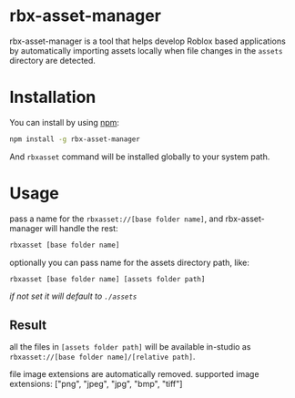 # rbx-asset-manager

rbx-asset-manager is a tool that helps develop Roblox based applications by automatically importing assets locally when file changes in the `assets` directory are detected.

# Installation

You can install by using [npm](http://npmjs.org):

```bash
npm install -g rbx-asset-manager
```

And `rbxasset` command will be installed globally to your system path.

# Usage

pass a name for the `rbxasset://[base folder name]`, and rbx-asset-manager will handle the rest:

```bash
rbxasset [base folder name]
```

optionally you can pass name for the assets directory path, like:

```bash
rbxasset [base folder name] [assets folder path]
```

_if not set it will default to `./assets`_

## Result

all the files in `[assets folder path]` will be available in-studio as `rbxasset://[base folder name]/[relative path]`.

file image extensions are automatically removed. supported image extensions: ["png", "jpeg", "jpg", "bmp", "tiff"]
